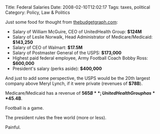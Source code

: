 Title: Federal Salaries
Date: 2008-02-10T12:02:17
Tags: taxes, political
Category: Policy, Law & Politics


Just some food for thought from <a href="http://thebudgetgraph.com">thebudgetgraph.com</a>:

 - Salary of William McGuire, CEO of UnitedHealth Group: **$124M**
 - Salary of Leslie Norwalk, Head Administrator of Medicare/Medicaid: **$143,250**
 - Salary of CEO of Walmart: **$17.5M**
 - Salary of Postmaster General of the USPS: **$173,000**
 - Highest paid federal employee, Army Football Coach Bobby Ross: **$600,000**
 - President's salary (perks aside): **$400,000**

And just to add some perspective, the USPS would be the 20th largest company above Meryl Lynch, if it were private (revenues of **$78B**). 

Medicare/Medicaid has a revenue of **$565B**; UnitedHealth Group has **$45.4B**.

Football is a game. 

The president rules the free world (more or less). 

Painful.
